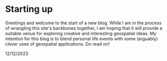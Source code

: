 <main>

<h1> Starting up </h1>

<p1> Greetings and welcome to the start of a new blog. While I am in the process of wrangling this site's backbones together, I am hoping that it will provide a suitable venue for 
exploring creative and interesting geospatial ideas. My intention for this blog is to blend personal life events with some (arguably) clever uses of geospatial applications. Do read on! <br>

12/12/2023

</p1>

</main>
